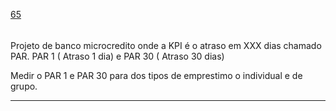 [65](https://github.com/guilhermeprokisch/guilherme/issues/65) 
###### 




Projeto de banco microcredito onde a KPI é o atraso em XXX dias chamado PAR. PAR 1 ( Atraso 1 dia) e PAR 30 ( Atraso 30 dias)

Medir o PAR 1 e PAR 30 para dos tipos de emprestimo o individual e de  grupo.

-------------------------------------------------------------------------------


